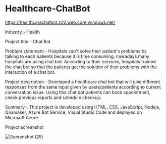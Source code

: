 # Healthcare-ChatBot
https://healthcarechatbot.z22.web.core.windows.net/

Industry - Health

Project title - Chat Bot

Problem statement - Hospitals can't solve their patient's problems by talking to each patients because it is time consuming, nowadays many hospitals are using chat bot. According to their services, hospitals trained the chat bot so that the patients get the solution of their problems with the interaction of a chat bot.

Project description - Developed a healthcare chat bot that will give different responses from the same input given by users/patients according to current conversation issue. Using this chat bot patients can book appointment, check previous reports and schedule checkup.

Summary - This project is developed using HTML, CSS, JavaScript, Nodejs, Qnamaker, Azure Bot Service, Visual Studio Code and deployed on Microsoft Azure.

Project screenshot 

![Screenshot (25)](https://user-images.githubusercontent.com/76840115/145606900-cdf29b06-52ce-4941-bad3-6978b81b1745.png)
